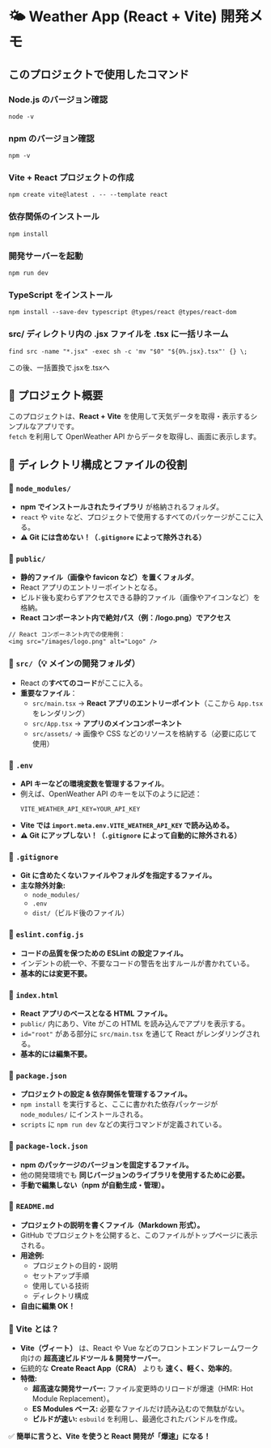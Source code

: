 # 🌤 Weather App (React + Vite) 開発メモ

## このプロジェクトで使用したコマンド

### Node.js のバージョン確認

```
node -v
```

### npm のバージョン確認

```
npm -v
```

### Vite + React プロジェクトの作成

```
npm create vite@latest . -- --template react
```

### 依存関係のインストール

```
npm install
```

### 開発サーバーを起動

```
npm run dev
```

### TypeScript をインストール

```
npm install --save-dev typescript @types/react @types/react-dom
```
### src/ ディレクトリ内の .jsx ファイルを .tsx に一括リネーム
```
find src -name "*.jsx" -exec sh -c 'mv "$0" "${0%.jsx}.tsx"' {} \;
```
この後、一括置換で.jsxを.tsxへ

## 📌 プロジェクト概要

このプロジェクトは、**React + Vite** を使用して天気データを取得・表示するシンプルなアプリです。  
`fetch` を利用して OpenWeather API からデータを取得し、画面に表示します。

## 📂 ディレクトリ構成とファイルの役割

### **📁 `node_modules/`**

- **npm でインストールされたライブラリ** が格納されるフォルダ。
- `react` や `vite` など、プロジェクトで使用するすべてのパッケージがここに入る。
- **⚠️ Git には含めない！（`.gitignore` によって除外される）**

### **📁 `public/`**

- **静的ファイル（画像や favicon など）を置くフォルダ**。
- React アプリのエントリーポイントとなる。
- ビルド後も変わらずアクセスできる静的ファイル（画像やアイコンなど）を格納。
- **React コンポーネント内で絶対パス（例：/logo.png）でアクセス**
```tsx
// React コンポーネント内での使用例：
<img src="/images/logo.png" alt="Logo" />
```

### **📁 `src/`（💡 メインの開発フォルダ）**

- React の**すべてのコード**がここに入る。
- **重要なファイル**：
  - `src/main.tsx` → **React アプリのエントリーポイント**（ここから `App.tsx` をレンダリング）
  - `src/App.tsx` → **アプリのメインコンポーネント**
  - `src/assets/` → 画像や CSS などのリソースを格納する（必要に応じて使用）

### **📄 `.env`**

- **API キーなどの環境変数を管理するファイル**。
- 例えば、OpenWeather API のキーを以下のように記述：
  ```env
  VITE_WEATHER_API_KEY=YOUR_API_KEY
  ```
- **Vite では `import.meta.env.VITE_WEATHER_API_KEY` で読み込める。**
- **⚠️ Git にアップしない！（`.gitignore` によって自動的に除外される）**

### **📄 `.gitignore`**

- **Git に含めたくないファイルやフォルダを指定するファイル。**
- **主な除外対象:**
  - `node_modules/`
  - `.env`
  - `dist/`（ビルド後のファイル）

### **📄 `eslint.config.js`**

- **コードの品質を保つための ESLint の設定ファイル。**
- インデントの統一や、不要なコードの警告を出すルールが書かれている。
- **基本的には変更不要。**

### **📄 `index.html`**

- **React アプリのベースとなる HTML ファイル。**
- `public/` 内にあり、Vite がこの HTML を読み込んでアプリを表示する。
- `id="root"` がある部分に `src/main.tsx` を通じて React がレンダリングされる。
- **基本的には編集不要。**

### **📄 `package.json`**

- **プロジェクトの設定 & 依存関係を管理するファイル。**
- `npm install` を実行すると、ここに書かれた依存パッケージが `node_modules/` にインストールされる。
- `scripts` に `npm run dev` などの実行コマンドが定義されている。

### **📄 `package-lock.json`**

- **npm のパッケージのバージョンを固定するファイル。**
- 他の開発環境でも **同じバージョンのライブラリを使用するために必要。**
- **手動で編集しない（npm が自動生成・管理）。**

### **📄 `README.md`**

- **プロジェクトの説明を書くファイル（Markdown 形式）。**
- GitHub でプロジェクトを公開すると、このファイルがトップページに表示される。
- **用途例:**
  - プロジェクトの目的・説明
  - セットアップ手順
  - 使用している技術
  - ディレクトリ構成
- **自由に編集 OK！**

### **📄 Vite とは？**

- **Vite（ヴィート）** は、React や Vue などのフロントエンドフレームワーク向けの **超高速ビルドツール & 開発サーバー**。
- 伝統的な **Create React App（CRA）** よりも **速く、軽く、効率的**。
- **特徴:**
  - **超高速な開発サーバー:** ファイル変更時のリロードが爆速（HMR: Hot Module Replacement）。
  - **ES Modules ベース:** 必要なファイルだけ読み込むので無駄がない。
  - **ビルドが速い:** `esbuild` を利用し、最適化されたバンドルを作成。

✅ **簡単に言うと、Vite を使うと React 開発が「爆速」になる！**

